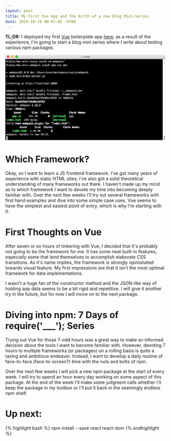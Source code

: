 ```yaml
---
layout: post
title: My First Vue App and the Birth of a new Blog Mini-Series
date: 2016-10-10 00:07:05 -0700
---
```


**TL;DR:** I deployed my first [Vue](http://vuejs.org/guide/installation.html) boilerplate app [here](http://fewblocks.ca/vue/); as a result of the experience, I'm going to start a blog mini series where I write about testing various npm packages.

![Vue screenshot][1]

# Which Framework?

Okay, so I want to learn a JS frontend framework. I've got many years of experience with static HTML sites; I've also got a solid theoretical understanding of many frameworks out there. I haven't made up my mind as to which framework I want to devote my time into becoming deeply familiar with. Over the next few weeks I'll try out several frameworks with first hand examples and dive into some simple case uses. Vue seems to have the simplest and easiest point of entry, which is why I'm starting with it.

# First Thoughts on Vue

After seven or so hours of tinkering with Vue, I decided that it's probably not going to be the framework for me. It has some neat built-in features, especially some that lend themselves to accomplish elaborate CSS transitions. As it's name implies, the framework is strongly opinionated towards visual feature. My first impressions are that it isn't the most optimal framework for data implementations. 

I wasn't a huge fan of the constructor method and the JSON-like way of holding app data seems to be a bit rigid and repetitive. I will give it another try in the future, but for now I will move on to the next package.

# Diving into npm: 7 Days of require('___'); Series

Trying out Vue for those 7-odd hours was a great way to make an informed decision about the tools I want to become familiar with. However, devoting 7 hours to multiple frameworks (or packages) on a rolling basis is quite a taxing and ambitious endeavor. Instead, I want to develop a daily routine of face-to-face (face-to-screen?) time with the nuts and bolts of npm. 

Over the next few weeks I will pick a new npm package at the start of every week. I will try to spend an hour every day working on some aspect of this package. At the end of the week I'll make some judgment calls whether I'll keep the package in my toolbox or I'll put it back in the seemingly endless npm shelf.

# Up next:

{% highlight bash %}
 npm install --save react react-dom
{% endhighlight %}



[1]: ../assets/img/terminal-vue.png "Screenshot"